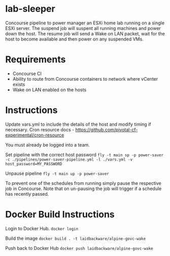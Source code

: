 # lab-sleeper
Concourse pipeline to power manager an ESXi home lab running on a single ESXi server.
The suspend job will suspent all running machines and power down the host. The resume job will send a Wake on LAN packet, wait for the host to become available and then power on any suspended VMs.

# Requirements
- Concourse CI
- Ability to route from Concourse containers to network where vCenter exists
- Wake on LAN enabled on the hosts

# Instructions
Update vars.yml to include the details of the host and modify timing if necessary.
Cron resource docs - https://github.com/pivotal-cf-experimental/cron-resource

You must already be logged into a team. 

Set pipeline with the correct host password
`fly -t main sp -p power-saver -c ./pipelines/power-saver-pipeline.yml -l ./vars.yml -v host_password=MY_PASSWORD`

Unpause pipeline
`fly -t main up -p power-saver`

To prevent one of the schedules from running simply pause the respective job in Concourse. Note that on un-pausing the job will trigger if a schedule has recently passed.

# Docker Build Instructions
Login to Docker Hub.
`docker login`

Build the image
`docker build . -t laidbackware/alpine-govc-wake`

Push back to Docker Hub
`docker push laidbackware/alpine-govc-wake`